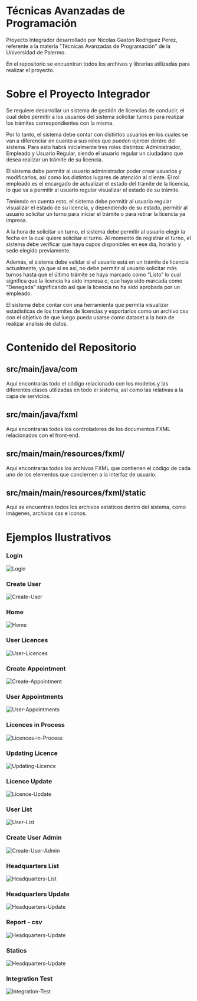 # Técnicas Avanzadas de Programación
Proyecto Integrador desarrollado por Nicolas Gaston Rodriguez Perez, referente a la materia "Técnicas Avanzadas de Programación" de la Universidad de Palermo.

En el repositorio se encuentran todos los archivos y librerías utilizadas para realizar el proyecto.

# Sobre el Proyecto Integrador

Se requiere desarrollar un sistema de gestión de licencias de conducir, el cual debe permitir a los usuarios del sistema solicitar turnos para realizar los trámites correspondientes con la misma.

Por lo tanto, el sistema debe contar con distintos usuarios en los cuales se van a diferenciar en cuanto a sus roles que pueden ejercer dentro del sistema. Para esto habrá inicialmente tres roles distintos: Administrador, Empleado y Usuario Regular, siendo el usuario regular un ciudadano que desea realizar un trámite de su licencia.

El sistema debe permitir al usuario administrador poder crear usuarios y modificarlos, así como los distintos lugares de atención al cliente. El rol empleado es el encargado de actualizar el estado del trámite de la licencia, lo que va a permitir al usuario regular visualizar el estado de su trámite.

Teniendo en cuenta esto, el sistema debe permitir al usuario regular visualizar el estado de su licencia, y dependiendo de su estado, permitir al usuario solicitar un turno para iniciar el trámite o para retirar la licencia ya impresa.

A la hora de solicitar un turno, el sistema debe permitir al usuario elegir la fecha en la cual quiere solicitar el turno. Al momento de registrar el turno, el sistema debe verificar que haya cupos disponibles en ese día, horario y sede elegido previamente.

Además, el sistema debe validar si el usuario está en un trámite de licencia actualmente, ya que si es así, no debe permitir al usuario solicitar más turnos hasta que el último trámite se haya marcado como “Listo” lo cual significa que la licencia ha sido impresa o, que haya sido marcada como “Denegada” significando así que la licencia no ha sido aprobada por un empleado.

El sistema debe contar con una herramienta que permita visualizar estadisticas de los tramites de licencias y exportarlos como un archivo csv con el objetivo de que luego pueda usarse como dataset a la hora de realizar analisis de datos.


# Contenido del Repositorio

## src/main/java/com

Aquí encontrarás todo el código relacionado con los modelos y las diferentes clases utilizadas en todo el sistema, así como las relativas a la capa de servicios.

## src/main/java/fxml

Aquí encontrarás todos los controladores de los documentos FXML relacionados con el front-end.

## src/main/main/resources/fxml/

Aquí encontrarás todos los archivos FXML que contienen el código de cada uno de los elementos que conciernen a la interfaz de usuario.

## src/main/main/resources/fxml/static

Aquí se encuentran todos los archivos estáticos dentro del sistema, como imágenes, archivos css e iconos.


# Ejemplos Ilustrativos

<h3> Login </h3>

![Login](https://github.com/nicoorodriguezp/tap/blob/main/licencias/src/main/resources/static/images/examples/login.png)

<h3> Create User </h3>

![Create-User](https://github.com/nicoorodriguezp/tap/blob/main/licencias/src/main/resources/static/images/examples/create_user.png)

<h3> Home </h3>

![Home](https://github.com/nicoorodriguezp/tap/blob/main/licencias/src/main/resources/static/images/examples/home.png)

<h3> User Licences </h3>

![User-Licences](https://github.com/nicoorodriguezp/tap/blob/main/licencias/src/main/resources/static/images/examples/user_licences.png)

<h3> Create Appointment </h3>

![Create-Appointment](https://github.com/nicoorodriguezp/tap/blob/main/licencias/src/main/resources/static/images/examples/appointment.png)

<h3> User Appointments </h3>

![User-Appointments](https://github.com/nicoorodriguezp/tap/blob/main/licencias/src/main/resources/static/images/examples/user_appointments.png)

<h3> Licences in Process </h3>

![Licences-in-Process](https://github.com/nicoorodriguezp/tap/blob/main/licencias/src/main/resources/static/images/examples/licences_in_process.png)

<h3> Updating Licence </h3>

![Updating-Licence](https://github.com/nicoorodriguezp/tap/blob/main/licencias/src/main/resources/static/images/examples/updating_licence.png)

<h3> Licence Update </h3>

![Licence-Update](https://github.com/nicoorodriguezp/tap/blob/main/licencias/src/main/resources/static/images/examples/licence_update.png)

<h3> User List </h3>

![User-List](https://github.com/nicoorodriguezp/tap/blob/main/licencias/src/main/resources/static/images/examples/user_list.png)

<h3> Create User Admin </h3>

![Create-User-Admin](https://github.com/nicoorodriguezp/tap/blob/main/licencias/src/main/resources/static/images/examples/create_user_admin.png)

<h3> Headquarters List </h3>

![Headquarters-List](https://github.com/nicoorodriguezp/tap/blob/main/licencias/src/main/resources/static/images/examples/headquarters_list.png)

<h3> Headquarters Update </h3>

![Headquarters-Update](https://github.com/nicoorodriguezp/tap/blob/main/licencias/src/main/resources/static/images/examples/update_headquater.png)

<h3> Report - csv </h3>

![Headquarters-Update](https://github.com/nicoorodriguezp/tap/blob/main/licencias/src/main/resources/static/images/examples/report.png)


<h3> Statics </h3>

![Headquarters-Update](https://github.com/nicoorodriguezp/tap/blob/main/licencias/src/main/resources/static/images/examples/statics.png)


<h3> Integration Test </h3>

![Integration-Test](https://github.com/nicoorodriguezp/tap/blob/main/licencias/src/main/resources/static/images/examples/test.png)
